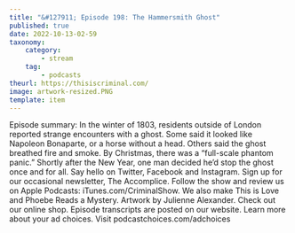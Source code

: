 ```yaml
---
title: "&#127911; Episode 198: The Hammersmith Ghost"
published: true
date: 2022-10-13-02-59
taxonomy:
    category:
        - stream
    tag:
        - podcasts
theurl: https://thisiscriminal.com/
image: artwork-resized.PNG
template: item
---
```


Episode summary: In the winter of 1803, residents outside of London reported strange encounters with a ghost. Some said it looked like Napoleon Bonaparte, or a horse without a head. Others said the ghost breathed fire and smoke. By Christmas, there was a &ldquo;full-scale phantom panic.&rdquo; Shortly after the New Year, one man decided he&rsquo;d stop the ghost once and for all. Say hello on Twitter, Facebook and Instagram. Sign up for our occasional newsletter, The Accomplice. Follow the show and review us on Apple Podcasts: iTunes.com/CriminalShow. We also make This is Love and Phoebe Reads a Mystery. Artwork by Julienne Alexander. Check out our online shop. Episode transcripts are posted on our website. Learn more about your ad choices. Visit podcastchoices.com/adchoices
